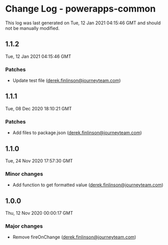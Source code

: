 # Change Log - powerapps-common

This log was last generated on Tue, 12 Jan 2021 04:15:46 GMT and should not be manually modified.

<!-- Start content -->

## 1.1.2

Tue, 12 Jan 2021 04:15:46 GMT

### Patches

- Update test file (derek.finlinson@journeyteam.com)

## 1.1.1

Tue, 08 Dec 2020 18:10:21 GMT

### Patches

- Add files to package.json (derek.finlinson@journeyteam.com)

## 1.1.0

Tue, 24 Nov 2020 17:57:30 GMT

### Minor changes

- Add function to get formatted value (derek.finlinson@journeyteam.com)

## 1.0.0

Thu, 12 Nov 2020 00:00:17 GMT

### Major changes

- Remove fireOnChange (derek.finlinson@journeyteam.com)
